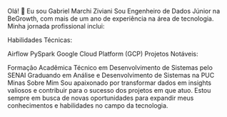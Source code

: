 Olá! 👋 Eu sou Gabriel Marchi Ziviani
Sou Engenheiro de Dados Júnior na BeGrowth, com mais de um ano de experiência na área de tecnologia. Minha jornada profissional inclui:

Habilidades Técnicas:

Airflow
PySpark
Google Cloud Platform (GCP)
Projetos Notáveis:

Formação Acadêmica
Técnico em Desenvolvimento de Sistemas pelo SENAI
Graduando em Análise e Desenvolvimento de Sistemas na PUC Minas
Sobre Mim
Sou apaixonado por transformar dados em insights valiosos e contribuir para o sucesso dos projetos em que atuo. Estou sempre em busca de novas oportunidades para expandir meus conhecimentos e habilidades no campo da tecnologia.
